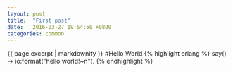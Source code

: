 ```yaml
---
layout: post
title:  "First post"
date:   2016-03-27 19:54:50 +0800
categories: common
---
```

{{ page.excerpt | markdownify }}
#Hello World
{% highlight erlang %}
say() ->
    io:format("hello world!~n").
{% endhighlight %}

